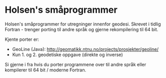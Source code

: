 Holsen's småprogrammer
======

Holsen's småprogrammer for utregninger innenfor geodesi. Skrevet i tidlig Fortran - trenger porting til andre språk og gjerne rekompilering til 64 bit.

Kjente porter er:
* GeoLine (Java): http://geomatikk.ntnu.no/projects/prosjekter/geoline/
 * Kun 1. og 2. geodetiske oppgave (direkte og inverse)

Si gjerne i fra hvis du porter programmene over til andre språk eller kompilerer til 64 bit / moderne Fortran.
